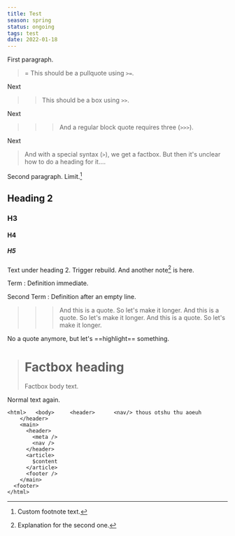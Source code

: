 ```yaml
---
title: Test
season: spring
status: ongoing
tags: test
date: 2022-01-18
---
```


First paragraph.

>= This should be a pullquote using `>=`.

Next

>> This should be a box using `>>`.

Next

>>> And a regular block quote requires three (`>>>`).

Next

> And with a special syntax (`>`), we get a factbox. But then it's unclear how to do a heading for it....

Second paragraph. Limit.[^custom]

[^custom]: Custom footnote text.

## Heading 2

### H3

#### H4

##### H5

Text under heading 2. Trigger rebuild. And another note[^note] is here.

[^note]: Explanation for the second one.

Term
:  Definition immediate.

Second Term
:  Definition after an empty line.

>>> And this is a quote. So let's make it longer. And this is a quote. So let's make it longer. And this is a quote. So let's make it longer.

No a quote anymore, but let's ==highlight== something.

> # Factbox heading
>
> Factbox body text.

Normal text again.

````
<html>   <body>     <header>	  <nav/> thous otshu thu aoeuh 
	</header>
  	<main>
	  <header>
	    <meta />
		<nav />
	  </header>
	  <article>
	    $content
	  </article>
	  <footer />
	</main>
  <footer>
</html>
````
